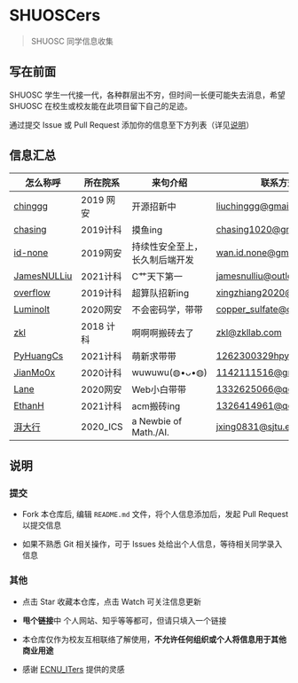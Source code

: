 # SHUOSCers

> SHUOSC 同学信息收集

## 写在前面

SHUOSC 学生一代接一代，各种群层出不穷，但时间一长便可能失去消息，希望 SHUOSC 在校生或校友能在此项目留下自己的足迹。

通过提交 Issue 或 Pull Request 添加你的信息至下方列表（详见[说明](#说明)）

<!-- 位置留的很宽啊，格式还是整齐一点好嗷 -->

## 信息汇总

| 怎么称呼                                                   | 所在院系 | 来句介绍                                                     | 联系方式                          | 甩个链接                                        |
| ---------------------------------------------------------- | -------- | ------------------------------------------------------------ | --------------------------------- | ----------------------------------------------- |
| [chinggg](https://github.com/chinggg) | 2019 网安 | 开源招新中 | liuchinggg@gmail.com | https://chinggg.github.io/ |
| [chasing](https://github.com/chasing1020) | 2019计科 | 摸鱼ing | chasing1020@gmail.com | https://chasing1020.github.io/ |
| [id-none](https://github.com/id-none) | 2019网安 | 持续性安全至上，长久制后端开发 | wan.id.none@gmail.com | https://id-none.github.io/ |
| [JamesNULLiu](https://github.com/jamesnulliu) | 2021计科 | C艹天下第一 | jamesnulliu@outlook.com | https://www.cnblogs.com/jamesnulliu/ |
| [overflow](http://xzalab.top) | 2019计科 | 超算队招新ing | xingzhiang2020@gmail.com | http://xzalab.top |
|[Luminolt](https://github.com/LuminolT)|2020网安|不会密码学，带带|copper_sulfate@qq.com|https://luminolt.cn/|
| [zkl](https://github.com/ZKLlab) | 2018 计科 | 啊啊啊搬砖去了 | zkl@zkllab.com | https://github.com/ZKLlab |
|[PyHuangCs](https://github.com/PyHuangCs)| 2021计科 | 萌新求带带 | 1262300329hpy@gmail.com | https://github.com/PyHuangCs |
|[JianMo0x](https://github.com/JianMo0x) | 2020计科 | wuwuwu(◍•ᴗ•◍) | 1142111516@gmail.com | https://jianmo0x.github.io |
|[Lane](https://github.com/LaneGong) | 2020网安 | Web小白带带 | 1332625066@qq.com | https://lanegong.github.io/ |
|[EthanH](https://github.com/EthanH3514) | 2021计科 | acm搬砖ing | 1326414961@qq.com | https://github.com/EthanH3514 |
|[湃大行](https://github.com/jxing0831) | 2020_ICS | a Newbie of Math./AI. | jxing0831@sjtu.edu.cn | https://jxing0831.github.io/ |
## 说明

### 提交

+ Fork 本仓库后, 编辑 `README.md` 文件，将个人信息添加后，发起 Pull Request 以提交信息

+ 如果不熟悉 Git 相关操作，可于 Issues 处给出个人信息，等待相关同学录入信息

### 其他

+ 点击 Star 收藏本仓库，点击 Watch 可关注信息更新

+ **甩个链接**中 个人网站、知乎等等都可，但请只填入一个链接

+ 本仓库仅作为校友互相联络了解使用，**不允许任何组织或个人将信息用于其他商业用途**

+ 感谢 [ECNU_ITers](https://github.com/ECNUCSE/ECNU_ITers) 提供的灵感

